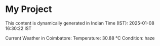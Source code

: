 # My Project

This content is dynamically generated in Indian Time (IST): 2025-01-08 16:30:22 IST


Current Weather in Coimbatore:
Temperature: 30.88 °C
Condition: haze
